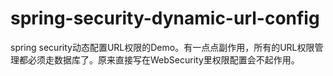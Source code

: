 # spring-security-dynamic-url-config

spring security动态配置URL权限的Demo。有一点点副作用，所有的URL权限管理都必须走数据库了。原来直接写在WebSecurity里权限配置会不起作用。
